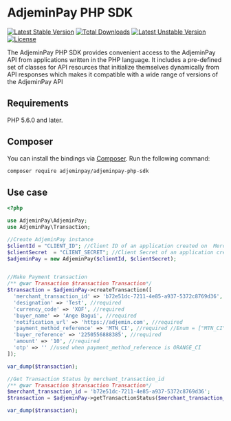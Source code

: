 # AdjeminPay PHP SDK

[![Latest Stable Version](https://poser.pugx.org/adjeminpay/adjeminpay-php-sdk/v)](//packagist.org/packages/adjeminpay/adjeminpay-php-sdk) [![Total Downloads](https://poser.pugx.org/adjeminpay/adjeminpay-php-sdk/downloads)](//packagist.org/packages/adjeminpay/adjeminpay-php-sdk) [![Latest Unstable Version](https://poser.pugx.org/adjeminpay/adjeminpay-php-sdk/v/unstable)](//packagist.org/packages/adjeminpay/adjeminpay-php-sdk) [![License](https://poser.pugx.org/adjeminpay/adjeminpay-php-sdk/license)](//packagist.org/packages/adjeminpay/adjeminpay-php-sdk)

The AdjeminPay PHP SDK provides convenient access to the AdjeminPay API from
applications written in the PHP language. It includes a pre-defined set of
classes for API resources that initialize themselves dynamically from API
responses which makes it compatible with a wide range of versions of the AdjeminPay API

## Requirements

PHP 5.6.0 and later.

## Composer

You can install the bindings via [Composer](http://getcomposer.org/). Run the following command:

```bash
composer require adjeminpay/adjeminpay-php-sdk
```

## Use case
```php
<?php

use AdjeminPay\AdjeminPay;
use AdjeminPay\Transaction;

//Create AdjeminPay instance
$clientId = "CLIENT_ID"; //Client ID of an application created on  Merchant backoffice
$clientSecret  = "CLIENT_SECRET"; //Client Secret of an application created on  Merchant backoffice
$adjeminPay = new AdjeminPay($clientId, $clientSecret);


//Make Payment transaction
/** @var Transaction $transaction Transaction*/
$transaction = $adjeminPay->createTransaction([
  'merchant_transaction_id' => 'b72e51dc-7211-4e85-a937-5372c8769d36', //required You create a merchant_transaction_id
  'designation' => 'Test', //required
  'currency_code' => 'XOF', //required
  'buyer_name' => 'Ange Bagui', //required
  'notification_url' => 'https://adjemin.com', //required
  'payment_method_reference' => 'MTN_CI', //required //Enum = ["MTN_CI", "ORANGE_CI"]
  'buyer_reference' => '2250556888385', //required
  'amount' => '10', //required
  'otp' => '' //used when payment_method_reference is ORANGE_CI
]);

var_dump($transaction);

//Get Transaction Status by merchant_transaction_id
/** @var Transaction $transaction Transaction*/
$merchant_transaction_id = 'b72e51dc-7211-4e85-a937-5372c8769d36';
$transaction = $adjeminPay->getTransactionStatus($merchant_transaction_id);

var_dump($transaction);


```
